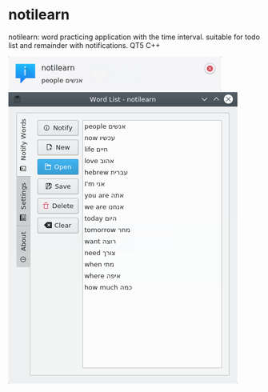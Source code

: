 # notilearn
notilearn: word practicing application with the time interval. suitable for todo list and remainder with notifications. QT5 C++

![Alt text](https://github.com/ivaylov/notilearn/blob/master/notilearn/notification.png?raw=true "notification")
![Alt text](https://github.com/ivaylov/notilearn/blob/master/notilearn/notilearn.png?raw=true "notilearn")

